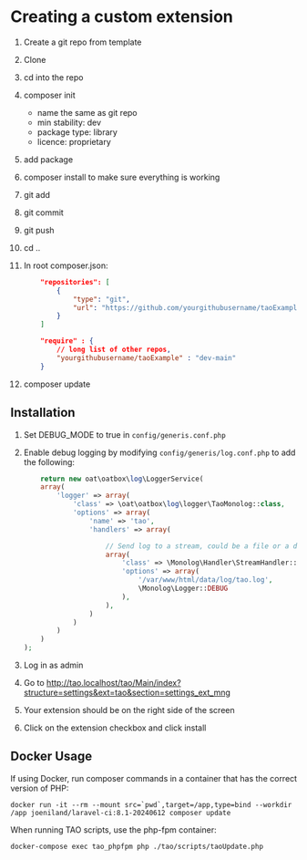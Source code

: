 # Creating a custom extension

1. Create a git repo from template
2. Clone
3. cd into the repo
4. composer init
    - name the same as git repo
    - min stability: dev
    - package type: library
    - licence: proprietary
5. add package
6. composer install to make sure everything is working
7. git add
8. git commit
9. git push
10. cd ..
11. In root composer.json:

    ```json
        "repositories": [
            {
                "type": "git",
                "url": "https://github.com/yourgithubusername/taoExample.git"
            }
        ]
    ```

    ```json
        "require" : {
            // long list of other repos,
            "yourgithubusername/taoExample" : "dev-main"
        }
    ```

12. composer update

## Installation

1. Set DEBUG_MODE to true in `config/generis.conf.php`
2. Enable debug logging by modifying `config/generis/log.conf.php` to add the following:

    ```php
        return new oat\oatbox\log\LoggerService(
        array(
            'logger' => array(
                'class' => \oat\oatbox\log\logger\TaoMonolog::class,
                'options' => array(
                    'name' => 'tao',
                    'handlers' => array(

                        // Send log to a stream, could be a file or a daemon
                        array(
                            'class' => \Monolog\Handler\StreamHandler::class,
                            'options' => array(
                                '/var/www/html/data/log/tao.log',
                                \Monolog\Logger::DEBUG
                            ),
                        ),
                    )
                )
            )
        )
    );  
    ```

3. Log in as admin
4. Go to <http://tao.localhost/tao/Main/index?structure=settings&ext=tao&section=settings_ext_mng>
5. Your extension should be on the right side of the screen
6. Click on the extension checkbox and click install

## Docker Usage

If using Docker, run composer commands in a container that has the correct version of PHP:

```shell
docker run -it --rm --mount src=`pwd`,target=/app,type=bind --workdir /app joeniland/laravel-ci:8.1-20240612 composer update
```

When running TAO scripts, use the php-fpm container:

```shell
docker-compose exec tao_phpfpm php ./tao/scripts/taoUpdate.php
```
